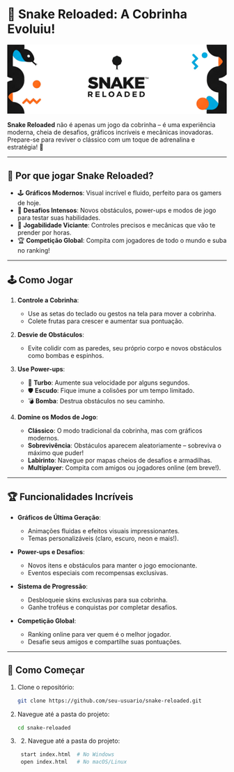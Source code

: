 # 🐍 Snake Reloaded: A Cobrinha Evoluiu!

![Snake Reloaded Banner](/assets/img/banner.jpg) <!-- Substitua por um banner incrível do jogo -->

**Snake Reloaded** não é apenas um jogo da cobrinha – é uma experiência moderna, cheia de desafios, gráficos incríveis e mecânicas inovadoras. Prepare-se para reviver o clássico com um toque de adrenalina e estratégia! 🚀

---

## 🎯 Por que jogar Snake Reloaded?

- 🕹️ **Gráficos Modernos**: Visual incrível e fluido, perfeito para os gamers de hoje.
- 🧠 **Desafios Intensos**: Novos obstáculos, power-ups e modos de jogo para testar suas habilidades.
- 🚀 **Jogabilidade Viciante**: Controles precisos e mecânicas que vão te prender por horas.
- 🏆 **Competição Global**: Compita com jogadores de todo o mundo e suba no ranking!

---

## 🕹️ Como Jogar

1. **Controle a Cobrinha**:
   - Use as setas do teclado ou gestos na tela para mover a cobrinha.
   - Colete frutas para crescer e aumentar sua pontuação.

2. **Desvie de Obstáculos**:
   - Evite colidir com as paredes, seu próprio corpo e novos obstáculos como bombas e espinhos.

3. **Use Power-ups**:
   - 🚀 **Turbo**: Aumente sua velocidade por alguns segundos.
   - 🛡️ **Escudo**: Fique imune a colisões por um tempo limitado.
   - 💣 **Bomba**: Destrua obstáculos no seu caminho.

4. **Domine os Modos de Jogo**:
   - **Clássico**: O modo tradicional da cobrinha, mas com gráficos modernos.
   - **Sobrevivência**: Obstáculos aparecem aleatoriamente – sobreviva o máximo que puder!
   - **Labirinto**: Navegue por mapas cheios de desafios e armadilhas.
   - **Multiplayer**: Compita com amigos ou jogadores online (em breve!).

---

## 🏆 Funcionalidades Incríveis

- **Gráficos de Última Geração**:
  - Animações fluidas e efeitos visuais impressionantes.
  - Temas personalizáveis (claro, escuro, neon e mais!).

- **Power-ups e Desafios**:
  - Novos itens e obstáculos para manter o jogo emocionante.
  - Eventos especiais com recompensas exclusivas.

- **Sistema de Progressão**:
  - Desbloqueie skins exclusivas para sua cobrinha.
  - Ganhe troféus e conquistas por completar desafios.

- **Competição Global**:
  - Ranking online para ver quem é o melhor jogador.
  - Desafie seus amigos e compartilhe suas pontuações.

---

## 🚀 Como Começar

1. Clone o repositório:
   ```bash
   git clone https://github.com/seu-usuario/snake-reloaded.git

2. Navegue até a pasta do projeto:
   ```bash
   cd snake-reloaded

3. 2. Navegue até a pasta do projeto:
   ```bash
    start index.html  # No Windows
    open index.html   # No macOS/Linux  
